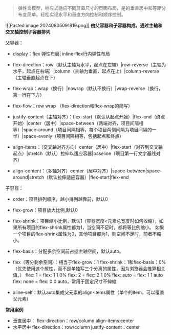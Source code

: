 >弹性盒模型，响应式适应不同屏幕尺寸的页面布局，是的垂直居中和等距分布变简单。轻松实现水平和垂直方向控制和顺序控制。

![[Pasted image 20240805091819.png]]
**由父容器和子容器构成，通过主轴和交叉轴控制子容器排列**

父容器：
- display：flex 弹性布局| inline-flex行内弹性布局

- flex-direction：row（默认主轴为水平，起点在左端）|row-reverse（主轴为水平，起点在右端）|column（主轴为垂直，起点在上）|column-reverse（主轴垂直起点在下）

- flex-wrap：wrap（换行）|nowrap（默认不换行）|wrap-reverse（换行，第一行在下方）

- flex-flow：row wrap （flex-direction和flex-wrap的简写）

- justify-content（主轴对齐）：flex-start（默认从起点开始）|flex-end（终点开始）|center（居中）|space-between（两端对齐，项目间隔相等）|space-around（项目间隔相等，每个项目两侧间隔为项目间隔的一半）|space-evenly（项目间隔相等，包括起点和终点）

- align-items：（交叉轴对齐方向）center（居中）|flex-start（对齐到交叉轴起点）|stretch（默认）拉伸以适应容器|baseline（项目第一行文字基线对齐）

- align-content：（多轴对齐）center（居中对齐）|space-between|space-around|stretch（默认拉伸适应容器）|flex-start|flex-end

子容器：
- order：项目排列顺序，越小排列越靠前，默认0

- flex-grow：项目放大比例,默认0

- flex-shrink：项目缩小比例，默认1（容器宽度<元素总宽度时如何收缩），如果所有项⽬的flex-shrink属性都为1，当空间不⾜时，都将等⽐例缩⼩。 如果⼀个项⽬的flex-shrink属性为0，其他项⽬都为1，则空间不⾜时，前者不缩⼩。

- flex-basis：分配多余空间前占据主轴空间，默认auto。

- flex（等分剩余空间）：相当于flex-grow：1 flex-shrink：1和flex-basis：0%（优先使⽤这个属性，⽽不是单独写三个分离的属性，因为浏览器会推算相关值。）
  flex: 1 = flex: 1 1 0% 
  flex: 2 = flex: 2 1 0% 
  flex: auto = flex: 1 1 auto 
  flex: none = flex: 0 0 auto，常⽤于固定尺⼨不伸缩

- aline-self：默认auto集成父元素的align-items属性（单个的item，可以覆盖父元素）

**常用案例**
- 垂直居中：
  flex-direction：row/column
  align-items:center
- 水平居中
  flex-direction：row/column
  justify-content：center
  
